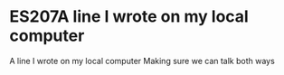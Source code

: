 # ES207A line I wrote on my local computer
A line I wrote on my local computer
Making sure we can talk both ways
